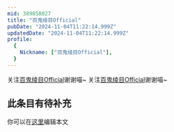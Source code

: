 ```yaml
---
mid: 389858027
title: "百鬼绫目Official"
pubDate: "2024-11-04T11:22:14.999Z"
updatedDate: "2024-11-04T11:22:14.999Z"
profile:
  {
    Nickname: ["百鬼绫目Official"],
  }
---
```


关注[百鬼绫目Official](https://space.bilibili.com/389858027)谢谢喵~ 关注[百鬼绫目Official](https://space.bilibili.com/389858027)谢谢喵~

## 此条目有待补充
你可以在[这里](https://github.com/Yuhanawa/VTuber.ICU-Content/edit/master/v/百鬼绫目Official/index.md)编辑本文
